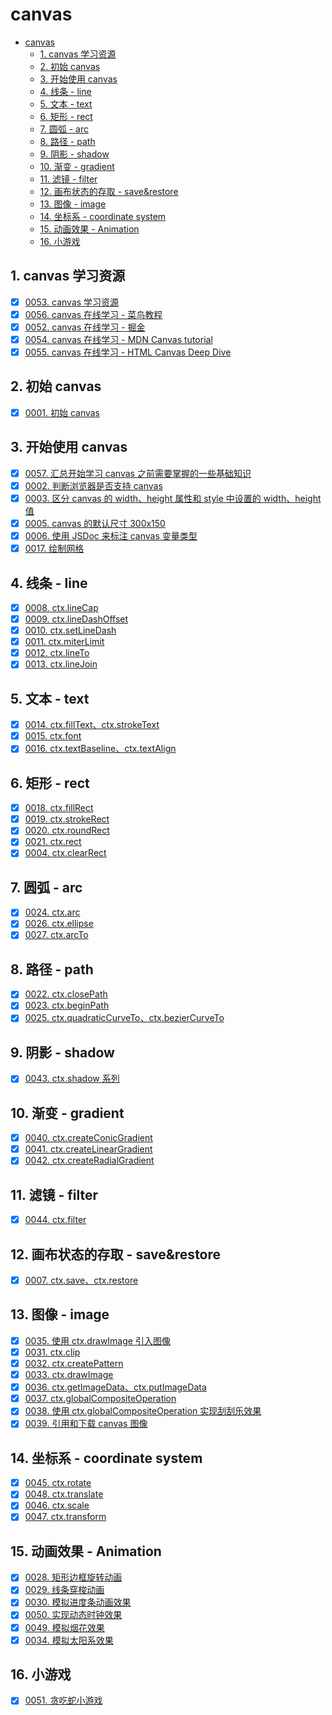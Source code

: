 # canvas

<!-- region:toc -->

- [canvas](#canvas)
  - [1. canvas 学习资源](#1-canvas-学习资源)
  - [2. 初始 canvas](#2-初始-canvas)
  - [3. 开始使用 canvas](#3-开始使用-canvas)
  - [4. 线条 - line](#4-线条---line)
  - [5. 文本 - text](#5-文本---text)
  - [6. 矩形 - rect](#6-矩形---rect)
  - [7. 圆弧 - arc](#7-圆弧---arc)
  - [8. 路径 - path](#8-路径---path)
  - [9. 阴影 - shadow](#9-阴影---shadow)
  - [10. 渐变 - gradient](#10-渐变---gradient)
  - [11. 滤镜 - filter](#11-滤镜---filter)
  - [12. 画布状态的存取 - save&restore](#12-画布状态的存取---saverestore)
  - [13. 图像 - image](#13-图像---image)
  - [14. 坐标系 - coordinate system](#14-坐标系---coordinate-system)
  - [15. 动画效果 - Animation](#15-动画效果---animation)
  - [16. 小游戏](#16-小游戏)

<!-- endregion:toc -->

## 1. canvas 学习资源

- [x] [0053. canvas 学习资源](https://github.com/tnotesjs/TNotes.canvas/tree/main/notes/0053.%20canvas%20%E5%AD%A6%E4%B9%A0%E8%B5%84%E6%BA%90/README.md)
- [x] [0056. canvas 在线学习 - 菜鸟教程](https://github.com/tnotesjs/TNotes.canvas/tree/main/notes/0056.%20canvas%20%E5%9C%A8%E7%BA%BF%E5%AD%A6%E4%B9%A0%20-%20%E8%8F%9C%E9%B8%9F%E6%95%99%E7%A8%8B/README.md)
- [x] [0052. canvas 在线学习 - 掘金](https://github.com/tnotesjs/TNotes.canvas/tree/main/notes/0052.%20canvas%20%E5%9C%A8%E7%BA%BF%E5%AD%A6%E4%B9%A0%20-%20%E6%8E%98%E9%87%91/README.md)
- [x] [0054. canvas 在线学习 - MDN Canvas tutorial](https://github.com/tnotesjs/TNotes.canvas/tree/main/notes/0054.%20canvas%20%E5%9C%A8%E7%BA%BF%E5%AD%A6%E4%B9%A0%20-%20MDN%20Canvas%20tutorial/README.md)
- [x] [0055. canvas 在线学习 - HTML Canvas Deep Dive](https://github.com/tnotesjs/TNotes.canvas/tree/main/notes/0055.%20canvas%20%E5%9C%A8%E7%BA%BF%E5%AD%A6%E4%B9%A0%20-%20HTML%20Canvas%20Deep%20Dive/README.md)

## 2. 初始 canvas

- [x] [0001. 初始 canvas](https://github.com/tnotesjs/TNotes.canvas/tree/main/notes/0001.%20%E5%88%9D%E5%A7%8B%20canvas/README.md)

## 3. 开始使用 canvas

- [x] [0057. 汇总开始学习 canvas 之前需要掌握的一些基础知识](https://github.com/tnotesjs/TNotes.canvas/tree/main/notes/0057.%20%E6%B1%87%E6%80%BB%E5%BC%80%E5%A7%8B%E5%AD%A6%E4%B9%A0%20canvas%20%E4%B9%8B%E5%89%8D%E9%9C%80%E8%A6%81%E6%8E%8C%E6%8F%A1%E7%9A%84%E4%B8%80%E4%BA%9B%E5%9F%BA%E7%A1%80%E7%9F%A5%E8%AF%86/README.md)
- [x] [0002. 判断浏览器是否支持 canvas](https://github.com/tnotesjs/TNotes.canvas/tree/main/notes/0002.%20%E5%88%A4%E6%96%AD%E6%B5%8F%E8%A7%88%E5%99%A8%E6%98%AF%E5%90%A6%E6%94%AF%E6%8C%81%20canvas/README.md)
- [x] [0003. 区分 canvas 的 width、height 属性和 style 中设置的 width、height 值](https://github.com/tnotesjs/TNotes.canvas/tree/main/notes/0003.%20%E5%8C%BA%E5%88%86%20canvas%20%E7%9A%84%20width%E3%80%81height%20%E5%B1%9E%E6%80%A7%E5%92%8C%20style%20%E4%B8%AD%E8%AE%BE%E7%BD%AE%E7%9A%84%20width%E3%80%81height%20%E5%80%BC/README.md)
- [x] [0005. canvas 的默认尺寸 300x150](https://github.com/tnotesjs/TNotes.canvas/tree/main/notes/0005.%20canvas%20%E7%9A%84%E9%BB%98%E8%AE%A4%E5%B0%BA%E5%AF%B8%20300x150/README.md)
- [x] [0006. 使用 JSDoc 来标注 canvas 变量类型](https://github.com/tnotesjs/TNotes.canvas/tree/main/notes/0006.%20%E4%BD%BF%E7%94%A8%20JSDoc%20%E6%9D%A5%E6%A0%87%E6%B3%A8%20canvas%20%E5%8F%98%E9%87%8F%E7%B1%BB%E5%9E%8B/README.md)
- [x] [0017. 绘制网格](https://github.com/tnotesjs/TNotes.canvas/tree/main/notes/0017.%20%E7%BB%98%E5%88%B6%E7%BD%91%E6%A0%BC/README.md)

## 4. 线条 - line

- [x] [0008. ctx.lineCap](https://github.com/tnotesjs/TNotes.canvas/tree/main/notes/0008.%20ctx.lineCap/README.md)
- [x] [0009. ctx.lineDashOffset](https://github.com/tnotesjs/TNotes.canvas/tree/main/notes/0009.%20ctx.lineDashOffset/README.md)
- [x] [0010. ctx.setLineDash](https://github.com/tnotesjs/TNotes.canvas/tree/main/notes/0010.%20ctx.setLineDash/README.md)
- [x] [0011. ctx.miterLimit](https://github.com/tnotesjs/TNotes.canvas/tree/main/notes/0011.%20ctx.miterLimit/README.md)
- [x] [0012. ctx.lineTo](https://github.com/tnotesjs/TNotes.canvas/tree/main/notes/0012.%20ctx.lineTo/README.md)
- [x] [0013. ctx.lineJoin](https://github.com/tnotesjs/TNotes.canvas/tree/main/notes/0013.%20ctx.lineJoin/README.md)

## 5. 文本 - text

- [x] [0014. ctx.fillText、ctx.strokeText](https://github.com/tnotesjs/TNotes.canvas/tree/main/notes/0014.%20ctx.fillText%E3%80%81ctx.strokeText/README.md)
- [x] [0015. ctx.font](https://github.com/tnotesjs/TNotes.canvas/tree/main/notes/0015.%20ctx.font/README.md)
- [x] [0016. ctx.textBaseline、ctx.textAlign](https://github.com/tnotesjs/TNotes.canvas/tree/main/notes/0016.%20ctx.textBaseline%E3%80%81ctx.textAlign/README.md)

## 6. 矩形 - rect

- [x] [0018. ctx.fillRect](https://github.com/tnotesjs/TNotes.canvas/tree/main/notes/0018.%20ctx.fillRect/README.md)
- [x] [0019. ctx.strokeRect](https://github.com/tnotesjs/TNotes.canvas/tree/main/notes/0019.%20ctx.strokeRect/README.md)
- [x] [0020. ctx.roundRect](https://github.com/tnotesjs/TNotes.canvas/tree/main/notes/0020.%20ctx.roundRect/README.md)
- [x] [0021. ctx.rect](https://github.com/tnotesjs/TNotes.canvas/tree/main/notes/0021.%20ctx.rect/README.md)
- [x] [0004. ctx.clearRect](https://github.com/tnotesjs/TNotes.canvas/tree/main/notes/0004.%20ctx.clearRect/README.md)

## 7. 圆弧 - arc

- [x] [0024. ctx.arc](https://github.com/tnotesjs/TNotes.canvas/tree/main/notes/0024.%20ctx.arc/README.md)
- [x] [0026. ctx.ellipse](https://github.com/tnotesjs/TNotes.canvas/tree/main/notes/0026.%20ctx.ellipse/README.md)
- [x] [0027. ctx.arcTo](https://github.com/tnotesjs/TNotes.canvas/tree/main/notes/0027.%20ctx.arcTo/README.md)

## 8. 路径 - path

- [x] [0022. ctx.closePath](https://github.com/tnotesjs/TNotes.canvas/tree/main/notes/0022.%20ctx.closePath/README.md)
- [x] [0023. ctx.beginPath](https://github.com/tnotesjs/TNotes.canvas/tree/main/notes/0023.%20ctx.beginPath/README.md)
- [x] [0025. ctx.quadraticCurveTo、ctx.bezierCurveTo](https://github.com/tnotesjs/TNotes.canvas/tree/main/notes/0025.%20ctx.quadraticCurveTo%E3%80%81ctx.bezierCurveTo/README.md)

## 9. 阴影 - shadow

- [x] [0043. ctx.shadow 系列](https://github.com/tnotesjs/TNotes.canvas/tree/main/notes/0043.%20ctx.shadow%20%E7%B3%BB%E5%88%97/README.md)

## 10. 渐变 - gradient

- [x] [0040. ctx.createConicGradient](https://github.com/tnotesjs/TNotes.canvas/tree/main/notes/0040.%20ctx.createConicGradient/README.md)
- [x] [0041. ctx.createLinearGradient](https://github.com/tnotesjs/TNotes.canvas/tree/main/notes/0041.%20ctx.createLinearGradient/README.md)
- [x] [0042. ctx.createRadialGradient](https://github.com/tnotesjs/TNotes.canvas/tree/main/notes/0042.%20ctx.createRadialGradient/README.md)

## 11. 滤镜 - filter

- [x] [0044. ctx.filter](https://github.com/tnotesjs/TNotes.canvas/tree/main/notes/0044.%20ctx.filter/README.md)

## 12. 画布状态的存取 - save&restore

- [x] [0007. ctx.save、ctx.restore](https://github.com/tnotesjs/TNotes.canvas/tree/main/notes/0007.%20ctx.save%E3%80%81ctx.restore/README.md)

## 13. 图像 - image

- [x] [0035. 使用 ctx.drawImage 引入图像](https://github.com/tnotesjs/TNotes.canvas/tree/main/notes/0035.%20%E4%BD%BF%E7%94%A8%20ctx.drawImage%20%E5%BC%95%E5%85%A5%E5%9B%BE%E5%83%8F/README.md)
- [x] [0031. ctx.clip](https://github.com/tnotesjs/TNotes.canvas/tree/main/notes/0031.%20ctx.clip/README.md)
- [x] [0032. ctx.createPattern](https://github.com/tnotesjs/TNotes.canvas/tree/main/notes/0032.%20ctx.createPattern/README.md)
- [x] [0033. ctx.drawImage](https://github.com/tnotesjs/TNotes.canvas/tree/main/notes/0033.%20ctx.drawImage/README.md)
- [x] [0036. ctx.getImageData、ctx.putImageData](https://github.com/tnotesjs/TNotes.canvas/tree/main/notes/0036.%20ctx.getImageData%E3%80%81ctx.putImageData/README.md)
- [x] [0037. ctx.globalCompositeOperation](https://github.com/tnotesjs/TNotes.canvas/tree/main/notes/0037.%20ctx.globalCompositeOperation/README.md)
- [x] [0038. 使用 ctx.globalCompositeOperation 实现刮刮乐效果](https://github.com/tnotesjs/TNotes.canvas/tree/main/notes/0038.%20%E4%BD%BF%E7%94%A8%20ctx.globalCompositeOperation%20%E5%AE%9E%E7%8E%B0%E5%88%AE%E5%88%AE%E4%B9%90%E6%95%88%E6%9E%9C/README.md)
- [x] [0039. 引用和下载 canvas 图像](https://github.com/tnotesjs/TNotes.canvas/tree/main/notes/0039.%20%E5%BC%95%E7%94%A8%E5%92%8C%E4%B8%8B%E8%BD%BD%20canvas%20%E5%9B%BE%E5%83%8F/README.md)

## 14. 坐标系 - coordinate system

- [x] [0045. ctx.rotate](https://github.com/tnotesjs/TNotes.canvas/tree/main/notes/0045.%20ctx.rotate/README.md)
- [x] [0048. ctx.translate](https://github.com/tnotesjs/TNotes.canvas/tree/main/notes/0048.%20ctx.translate/README.md)
- [x] [0046. ctx.scale](https://github.com/tnotesjs/TNotes.canvas/tree/main/notes/0046.%20ctx.scale/README.md)
- [x] [0047. ctx.transform](https://github.com/tnotesjs/TNotes.canvas/tree/main/notes/0047.%20ctx.transform/README.md)

## 15. 动画效果 - Animation

- [x] [0028. 矩形边框旋转动画](https://github.com/tnotesjs/TNotes.canvas/tree/main/notes/0028.%20%E7%9F%A9%E5%BD%A2%E8%BE%B9%E6%A1%86%E6%97%8B%E8%BD%AC%E5%8A%A8%E7%94%BB/README.md)
- [x] [0029. 线条穿梭动画](https://github.com/tnotesjs/TNotes.canvas/tree/main/notes/0029.%20%E7%BA%BF%E6%9D%A1%E7%A9%BF%E6%A2%AD%E5%8A%A8%E7%94%BB/README.md)
- [x] [0030. 模拟进度条动画效果](https://github.com/tnotesjs/TNotes.canvas/tree/main/notes/0030.%20%E6%A8%A1%E6%8B%9F%E8%BF%9B%E5%BA%A6%E6%9D%A1%E5%8A%A8%E7%94%BB%E6%95%88%E6%9E%9C/README.md)
- [x] [0050. 实现动态时钟效果](https://github.com/tnotesjs/TNotes.canvas/tree/main/notes/0050.%20%E5%AE%9E%E7%8E%B0%E5%8A%A8%E6%80%81%E6%97%B6%E9%92%9F%E6%95%88%E6%9E%9C/README.md)
- [x] [0049. 模拟烟花效果](https://github.com/tnotesjs/TNotes.canvas/tree/main/notes/0049.%20%E6%A8%A1%E6%8B%9F%E7%83%9F%E8%8A%B1%E6%95%88%E6%9E%9C/README.md)
- [x] [0034. 模拟太阳系效果](https://github.com/tnotesjs/TNotes.canvas/tree/main/notes/0034.%20%E6%A8%A1%E6%8B%9F%E5%A4%AA%E9%98%B3%E7%B3%BB%E6%95%88%E6%9E%9C/README.md)

## 16. 小游戏

- [x] [0051. 贪吃蛇小游戏](https://github.com/tnotesjs/TNotes.canvas/tree/main/notes/0051.%20%E8%B4%AA%E5%90%83%E8%9B%87%E5%B0%8F%E6%B8%B8%E6%88%8F/README.md)
